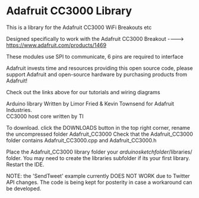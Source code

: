 # Adafruit CC3000 Library

This is a library for the Adafruit CC3000 WiFi Breakouts etc

Designed specifically to work with the Adafruit CC3000 Breakout 
  ----> https://www.adafruit.com/products/1469

These modules use SPI to communicate, 6 pins are required to interface

Adafruit invests time and resources providing this open source code, 
please support Adafruit and open-source hardware by purchasing 
products from Adafruit!

Check out the links above for our tutorials and wiring diagrams 

Arduino library Written by Limor Fried & Kevin Townsend for Adafruit Industries.  
CC3000 host core written by TI

To download. click the DOWNLOADS button in the top right corner, rename the uncompressed folder Adafruit_CC3000 
Check that the Adafruit_CC3000 folder contains Adafruit_CC3000.cpp and Adafruit_CC3000.h

Place the Adafruit_CC3000 library folder your *arduinosketchfolder*/libraries/ folder. 
You may need to create the libraries subfolder if its your first library. Restart the IDE.

NOTE: the 'SendTweet' example currently DOES NOT WORK due to Twitter API changes. The code is being kept for posterity in case a workaround can be developed.

